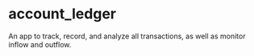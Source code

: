 # account_ledger
An app to track, record, and analyze all transactions, as well as monitor inflow and outflow.
